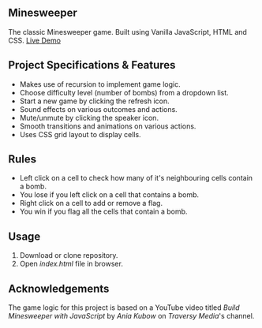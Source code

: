 ## Minesweeper

The classic Minesweeper game. Built using Vanilla JavaScript, HTML and CSS. [Live Demo](https://atwalsultan.github.io/minesweeper/)

## Project Specifications & Features

- Makes use of recursion to implement game logic.
- Choose difficulty level (number of bombs) from a dropdown list.
- Start a new game by clicking the refresh icon.
- Sound effects on various outcomes and actions.
- Mute/unmute by clicking the speaker icon.
- Smooth transitions and animations on various actions.
- Uses CSS grid layout to display cells.

## Rules

- Left click on a cell to check how many of it's neighbouring cells contain a bomb.
- You lose if you left click on a cell that contains a bomb.
- Right click on a cell to add or remove a flag.
- You win if you flag all the cells that contain a bomb.

## Usage

1. Download or clone repository.
2. Open _index.html_ file in browser.

## Acknowledgements

The game logic for this project is based on a YouTube video titled _Build Minesweeper with JavaScript_ by _Ania Kubow_ on _Traversy Media_'s channel.
